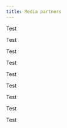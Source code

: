 ```yaml
---
title: Media partners
---
```


<div class="randomize_plz">

<div class="bloc bloc1">
    <p>Test</p>
</div>

<div class="bloc bloc2h">
    <p>Test</p>
</div>

<div class="bloc bloc2h">
    <p>Test</p>
</div>

<div class="bloc bloc2v2h">
    <p>Test</p>
</div>

<div class="bloc bloc2v">
    <p>Test</p>
</div>

<div class="bloc bloc2v">
    <p>Test</p>
</div>

<div class="bloc bloc2h">
    <p>Test</p>
</div>

<div class="bloc bloc1">
    <p>Test</p>
</div>

<div class="bloc bloc1">
    <p>Test</p>
</div>

</div>
